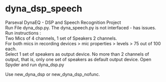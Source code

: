 # dyna_dsp_speech
Parseval DynaEQ - DSP and Speech Recognition Project                                                                                       
Run File dyna_dsp.py. The dyna_speech.py is not interfaced - has issues.                                                                   
Run instructions :                                                                                                                         
Two Mics of 4 channels, 1 set of Speakers 2 channels.                                                                                     
For both mics in recording devices > mic properties > levels > 75 out of 100 each.                                                         
Select 1 set of speakers as output device. No more than 2 channels of output, that is, only one set of speakers as default output device. 
Open Spyder and run dyna_dsp.py                                                                                                           



Use new_dyna_dsp or new_dyna_dsp_nofunc.
